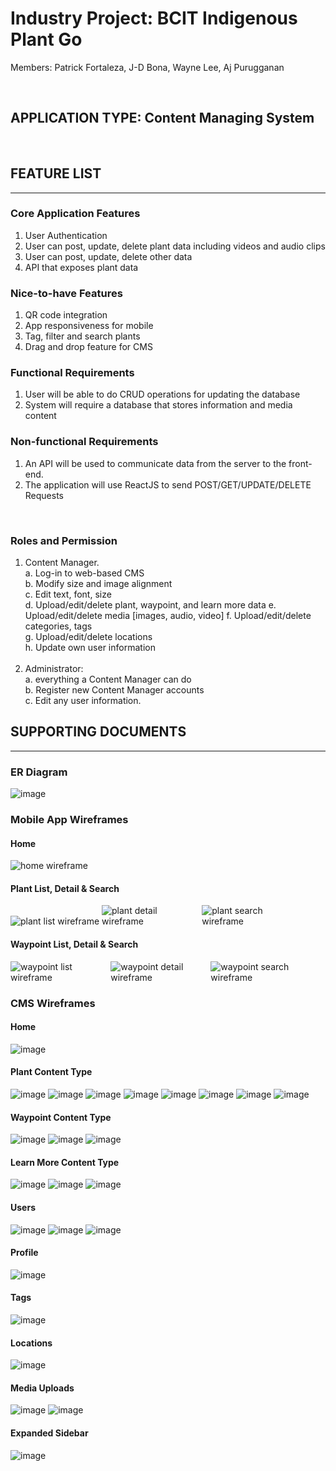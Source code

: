 # Industry Project: BCIT Indigenous Plant Go

Members: Patrick Fortaleza, J-D Bona, Wayne Lee, Aj Purugganan

<br>

## APPLICATION TYPE: Content Managing System

<br>

## FEATURE LIST

---

### Core Application Features

1. User Authentication
2. User can post, update, delete plant data including videos and audio clips
3. User can post, update, delete other data
4. API that exposes plant data

### Nice-to-have Features

1. QR code integration
2. App responsiveness for mobile
3. Tag, filter and search plants
4. Drag and drop feature for CMS

### Functional Requirements

1. User will be able to do CRUD operations for updating the database
2. System will require a database that stores information and media content

### Non-functional Requirements

1. An API will be used to communicate data from the server to the front-end.
2. The application will use ReactJS to send POST/GET/UPDATE/DELETE Requests

<br>

### Roles and Permission

1. Content Manager.<br>
   a. Log-in to web-based CMS <br>
   b. Modify size and image alignment <br>
   c. Edit text, font, size <br>
   d. Upload/edit/delete plant, waypoint, and learn more data
   e. Upload/edit/delete media [images, audio, video]
   f. Upload/edit/delete categories, tags <br>
   g. Upload/edit/delete locations <br>
   h. Update own user information <br>
   <br>
2. Administrator:<br>
   a. everything a Content Manager can do <br>
   b. Register new Content Manager accounts <br>
   c. Edit any user information. <br>

## SUPPORTING DOCUMENTS

---

### ER Diagram

![image](/planning/database/ERD/ERDv3.png)

### Mobile App Wireframes

#### Home

<img src="/planning/client/appwireframes/home.png" style="max-width: 31%" alt="home wireframe">

#### Plant List, Detail & Search

<img src="/planning/client/appwireframes/plant__list.png" style="max-width: 31%" alt="plant list wireframe">
<img src="/planning/client/appwireframes/plant__detail.png" style="max-width: 31%" alt="plant detail wireframe">
<img src="/planning/client/appwireframes/plant__search.png" style="max-width: 31%" alt="plant search wireframe">

#### Waypoint List, Detail & Search

<img src="/planning/client/appwireframes/waypoint__list.png" style="max-width: 31%" alt="waypoint list wireframe">
<img src="/planning/client/appwireframes/waypoint__detail.png" style="max-width: 31%" alt="waypoint detail wireframe">
<img src="/planning/client/appwireframes/waypoint__search.png" style="max-width: 31%" alt="waypoint search wireframe">

### CMS Wireframes

#### Home

![image](/planning/client/wireframes/DASHBOARDHOME.png)

#### Plant Content Type

![image](/planning/client/wireframes/PLANTS1.png)
![image](/planning/client/wireframes/PLANTS2.png)
![image](/planning/client/wireframes/PLANTS3.png)
![image](/planning/client/wireframes/PLANTS4.png)
![image](/planning/client/wireframes/PLANTS5.png)
![image](/planning/client/wireframes/PLANTS6.png)
![image](/planning/client/wireframes/PLANTS7.png)
![image](/planning/client/wireframes/PLANTS8.png)

#### Waypoint Content Type

![image](/planning/client/wireframes/WAYPOINTS1.png)
![image](/planning/client/wireframes/WAYPOINTS2.png)
![image](/planning/client/wireframes/WAYPOINTS3.png)

#### Learn More Content Type

![image](/planning/client/wireframes/LEARNMORE1.png)
![image](/planning/client/wireframes/LEARNMORE2.png)
![image](/planning/client/wireframes/LEARNMORE3.png)

#### Users

![image](/planning/client/wireframes/USERS1.png)
![image](/planning/client/wireframes/USERS2.png)
![image](/planning/client/wireframes/USERS3.png)

#### Profile

![image](/planning/client/wireframes/PROFILE.png)

#### Tags

![image](/planning/client/wireframes/TAGS.png)

#### Locations

![image](/planning/client/wireframes/LOCATIONS.png)

#### Media Uploads

![image](/planning/client/wireframes/MEDIA1.png)
![image](/planning/client/wireframes/MEDIA2.png)

#### Expanded Sidebar

![image](/planning/client/wireframes/SIDEBAR.png)
